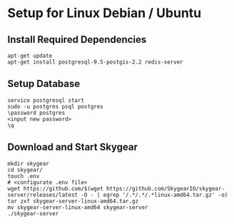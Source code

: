 # Setup for Linux Debian / Ubuntu

## Install Required Dependencies

```
apt-get update
apt-get install postgresql-9.5-postgis-2.2 redis-server
```

## Setup Database

```
service postgresql start
sudo -u postgres psql postgres
\password postgres
<input new password>
\q
```

## Download and Start Skygear

```
mkdir skygear
cd skygear/
touch .env
# <configurate .env file>
wget https://github.com/$(wget https://github.com/SkygearIO/skygear-server/releases/latest -O - | egrep '/.*/.*/.*linux-amd64.tar.gz' -o)
tar zxf skygear-server-linux-amd64.tar.gz
mv skygear-server-linux-amd64 skygear-server
./skygear-server
```
